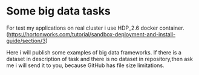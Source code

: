 # Some big data tasks

For test my applications on real cluster i use HDP_2.6 docker container.
(https://hortonworks.com/tutorial/sandbox-deployment-and-install-guide/section/3)

Here i will publish some examples of big data frameworks.
If there is a dataset in description of task and there is no dataset in repository,then ask me i will send it to you, because GitHub has file size limitations.

